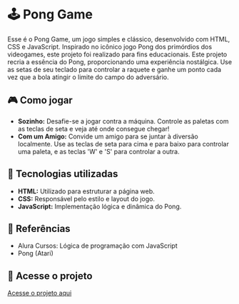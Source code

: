 # 🕹️ Pong Game
Esse é o Pong Game, um jogo simples e clássico, desenvolvido com HTML, CSS e JavaScript. Inspirado no icônico jogo Pong dos primórdios dos videogames, este projeto foi realizado para fins educacionais. Este projeto recria a essência do Pong, proporcionando uma experiência nostálgica. Use as setas de seu teclado para controlar a raquete e ganhe um ponto cada vez que a bola atingir o limite do campo do adversário.

## 🎮 Como jogar
- **Sozinho:** Desafie-se a jogar contra a máquina. Controle as paletas com as teclas de seta e veja até onde consegue chegar!
- **Com um Amigo:** Convide um amigo para se juntar à diversão localmente. Use as teclas de seta para cima e para baixo para controlar uma paleta, e as teclas 'W' e 'S' para controlar a outra.

## 🚀 Tecnologias utilizadas
- **HTML:** Utilizado para estruturar a página web.
- **CSS:** Responsável pelo estilo e layout do jogo.
- **JavaScript:** Implementação lógica e dinâmica do Pong.

## 📖 Referências
- Alura Cursos: Lógica de programação com JavaScript
- Pong (Atari)

## 📂 Acesse o projeto
[Acesse o projeto aqui](https://pong-nykol.vercel.app/)
